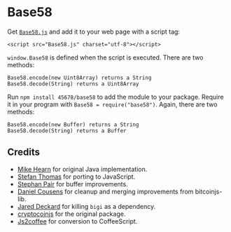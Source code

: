 Base58
======

Get [`Base58.js`](https://raw.githubusercontent.com/45678/base58/master/Base58.js)
and add it to your web page with a script tag:

    <script src="Base58.js" charset="utf-8"></script>

`window.Base58` is defined when the script is executed. There are two methods:

    Base58.encode(new Uint8Array) returns a String
    Base58.decode(String) returns a Uint8Array

Run `npm install 45678/base58` to add the module to your package. Require it in
your program with `Base58 = require("base58")`. Again, there are two methods:

    Base58.encode(new Buffer) returns a String
    Base58.decode(String) returns a Buffer

Credits
-------
- [Mike Hearn](https://github.com/mikehearn) for original Java implementation.
- [Stefan Thomas](https://github.com/justmoon) for porting to JavaScript.
- [Stephan Pair](https://github.com/gasteve) for buffer improvements.
- [Daniel Cousens](https://github.com/dcousens) for cleanup and merging improvements from bitcoinjs-lib.
- [Jared Deckard](https://github.com/deckar01) for killing `bigi` as a dependency.
- [cryptocoinjs](https://github.com/cryptocoinjs/bs58) for the original package.
- [Js2coffee](http://js2coffee.org/) for conversion to CoffeeScript.
